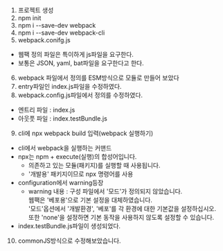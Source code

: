 1. 프로젝트 생성
2. npm init
3. npm i --save-dev webpack
4. npm i --save-dev webpack-cli
5. webpack.conifg.js
  - 웹팩 정의 파일은 특이하게 js파일을 요구한다.
  - 보통은 JSON, yaml, bat파일을 요구한다고 한다.
6. webpack 파일에서 정의를 ESM방식으로 모듈로 만들어 보았다
7. entry파일인 index.js파일을 수정하였다.
8. webpack.config.js파일에서 정의를 수정하였다.
  - 엔트리 파일 : index.js
  - 아웃풋 파일 : index.testBundle.js
9. cli에 npx webpack build 입력(webpack 실행하기)  
  - cli에서 webpack을 실행하는 커맨드  
  - npx는 npm + execute(실행)의 합성어입니다.  
      - 의존하고 있는 모듈(패키지)를 실행할 때 사용됩니다.
      - '개발용' 패키지이므로 npx 명령어를 사용  
  - configuration에서 warning등장  
      - warning 내용 : 구성 파일에서 '모드'가 정의되지 않았습니다.  
      웹팩은 '베포용'으로 기본 설정을 대체하였습니다.  
      '모드'옵션에서 '개발환경', '베포'를 각 환경에 대한 기본값을 설정하십시오.  
      또한 'none'을 설정하면 기본 동작을 사용하지 않도록 설정할 수 있습니다.  
  -  index.testBundle.js파일이 생성되었다.
10. commonJS방식으로 수정해보았습니다.